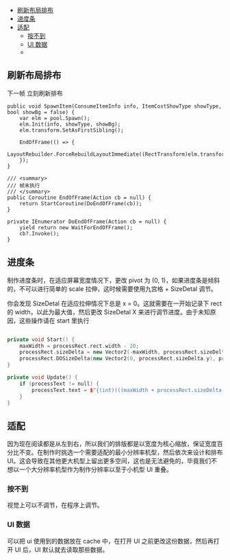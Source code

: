 
- [刷新布局排布](#刷新布局排布)
- [进度条](#进度条)
- [适配](#适配)
  - [按不到](#按不到)
  - [UI 数据](#ui-数据)
  - [](#)

## 刷新布局排布

下一帧  立刻刷新排布

    public void SpawnItem(ConsumeItemInfo info, ItemCostShowType showType, bool showBg = false) {
        var elm = pool.Spawn();
        elm.Init(info, showType, showBg);
        elm.transform.SetAsFirstSibling();

        EndOfFrame(() => {
            LayoutRebuilder.ForceRebuildLayoutImmediate((RectTransform)elm.transform);
        });
    }

    /// <summary>
    /// 帧末执行
    /// </summary>
    public Coroutine EndOfFrame(Action cb = null) {
        return StartCoroutine(DoEndOfFrame(cb));
    }

    private IEnumerator DoEndOfFrame(Action cb = null) {
        yield return new WaitForEndOfFrame();
        cb?.Invoke();
    }
## 进度条

制作进度条时，在适应屏幕宽度情况下，更改 pivot 为 (0, 1)，如果进度条是倾斜的，不可以进行简单的 scale 拉伸，这时候需要使用九宫格 + SizeDetal 调节。

你会发现 SizeDetal 在适应拉伸情况下总是 x = 0。这就需要在一开始记录下 rect 的 width，以此为最大值，然后更改 SizeDetal X 来进行调节进度。由于未知原因，这些操作请在 start 里执行

```Cpp

private void Start() {
    maxWidth = processRect.rect.width - 20;
    processRect.sizeDelta = new Vector2(-maxWidth, processRect.sizeDelta.y);
    processRect.DOSizeDelta(new Vector2(0, processRect.sizeDelta.y), processTime);
}

private void Update() {
    if (processText != null) {
        processText.text = $"{(int)(((maxWidth + processRect.sizeDelta.x) / maxWidth) * 100)}%";
    }
}

```

## 适配

因为现在阅读都是从左到右，所以我们的排版都是以宽度为核心缩放，保证宽度百分比不变。在制作时挑选一个需要适配的最小分辨率机型，然后依次来设计和排布 UI。这会导致在其他更大机型上留出更多空间，这也是无法避免的，毕竟我们不想以一个大分辨率机型作为制作分辨率以至于小机型 UI 重叠。

### 按不到

视觉上可以不调节，在程序上调节。

### UI 数据

可以把 ui 使用到的数据放在 cache 中，在打开 UI 之前更改这份数据，然后再打开 UI 后，UI 默认就去读取那些数据。

### 